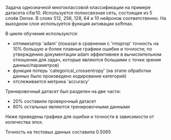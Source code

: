 Задача однозначной многоклассовой классификации на примере датасета cifar10.
Используется полносвязная сеть, состоящая из 5 слоёв Dense. В слоях 512, 256, 128, 64 и 10 нейронов соответственно.
На выходном слое используется функция активации softmax.

В цикле обучения используются:
- оптимизатор 'adam' (показал в сравнении с 'rmsprop' точность на 10% большую и более плавные графики ошибки и точности;
                    по утверждению документации adam эффективнее в вычислительном отношении для задач,
                    которые являются большими с точки зрения данных/параметров)                   
- функция потерь 'categorical_crossentropy' (на этапе обработки данных было произведено кодирование категорий)
- отслеживается метрика 'accuracy'

Тренировочный датасет был разделен на две части:
- 20% составили проверочный датасет
- 80% остальных являются тренировочными данными

Ниже приведены графики для ошибки и точности в зависимости от количества эпох. 

Точность на тестовых данных составила 0.5065
